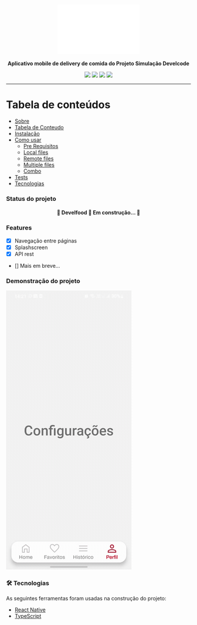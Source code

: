 <div align="center">
 <img src="https://github.com/develcode-estagiarios-4/Develfood-Michael/blob/main/src/assets/icons/logo.png?raw=true" alt="Develfood-Michael">

 <strong align="center">Aplicativo mobile de delivery de comida do Projeto Simulação Develcode</strong>

 <a href=""><img src="https://img.shields.io/github/license/develcode-estagiarios-4/Develfood-Michael" /></a>
 <a href=""><img src="https://img.shields.io/github/issues/develcode-estagiarios-4/Develfood-Michael" /></a>
 <a href=""><img src="https://img.shields.io/github/stars/develcode-estagiarios-4/Develfood-Michael" /></a>
 <a href=""><img src="https://img.shields.io/github/forks/develcode-estagiarios-4/Develfood-Michael" /></a>
</div>

---

Tabela de conteúdos
=================
<!--ts-->
   * [Sobre](#Sobre)
   * [Tabela de Conteudo](#tabela-de-conteudo)
   * [Instalação](#instalacao)
   * [Como usar](#como-usar)
      * [Pre Requisitos](#pre-requisitos)
      * [Local files](#local-files)
      * [Remote files](#remote-files)
      * [Multiple files](#multiple-files)
      * [Combo](#combo)
   * [Tests](#testes)
   * [Tecnologias](#tecnologias)
<!--te-->


### Status do projeto
<h4 align="center"> 
	🚧  Develfood 🚀 Em construção...  🚧
</h4>

### Features

- [x] Navegação entre páginas
- [x] Splashscreen
- [x] API rest
- [] Mais em breve...

### Demonstração do projeto

![](https://github.com/develcode-estagiarios-4/Develfood-Michael/blob/dev/src/assets/gif/navegacaoTab.gif)

### 🛠 Tecnologias

As seguintes ferramentas foram usadas na construção do projeto:

- [React Native](https://reactnative.dev/)
- [TypeScript](https://www.typescriptlang.org/)





